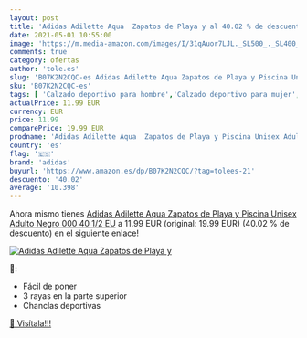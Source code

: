 ```yaml
---
layout: post
title: 'Adidas Adilette Aqua  Zapatos de Playa y al 40.02 % de descuento'
date: 2021-05-01 10:55:00
image: 'https://m.media-amazon.com/images/I/31qAuor7LJL._SL500_._SL400_.jpg'
comments: true
category: ofertas
author: 'tole.es'
slug: 'B07K2N2CQC-es Adidas Adilette Aqua Zapatos de Playa y Piscina Unisex...'
sku: 'B07K2N2CQC-es'
tags: [ 'Calzado deportivo para hombre','Calzado deportivo para mujer','Chanclas y sandalias de piscina para hombre','Chanclas y sandalias de piscina para mujer','Zapatillas y calzado deportivo para hombre','Zapatillas y calzado deportivo para mujer','Zapatos','Zapatos para hombre','Zapatos para mujer','Zapatos y complementos','adidas','zapatos', ]
actualPrice: 11.99 EUR
currency: EUR
price: 11.99
comparePrice: 19.99 EUR
prodname: 'Adidas Adilette Aqua  Zapatos de Playa y Piscina Unisex Adulto   Negro 000   40 1/2 EU'
country: 'es'
flag: '🇪🇸'
brand: 'adidas'
buyurl: 'https://www.amazon.es/dp/B07K2N2CQC/?tag=tolees-21'
descuento: '40.02'
average: '10.398'
---
```


Ahora mismo tienes [Adidas Adilette Aqua  Zapatos de Playa y Piscina Unisex Adulto   Negro 000   40 1/2 EU](https://www.amazon.es/dp/B07K2N2CQC/?tag=tolees-21) a 11.99 EUR (original: 19.99 EUR) (40.02 %  de descuento) en el siguiente enlace!

[![Adidas Adilette Aqua  Zapatos de Playa y](https://m.media-amazon.com/images/I/31qAuor7LJL._SL500_._SL400_.jpg)](https://www.amazon.es/dp/B07K2N2CQC/?tag=tolees-21)

🔎:

- Fácil de poner
- 3 rayas en la parte superior
- Chanclas deportivas

[🛒 Visítala!!!](https://www.amazon.es/dp/B07K2N2CQC/?tag=tolees-21)
